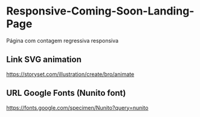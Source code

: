 # Responsive-Coming-Soon-Landing-Page
Página com contagem regressiva responsiva

## Link SVG animation
https://storyset.com/illustration/create/bro/animate

## URL Google Fonts (Nunito font)
https://fonts.google.com/specimen/Nunito?query=nunito
